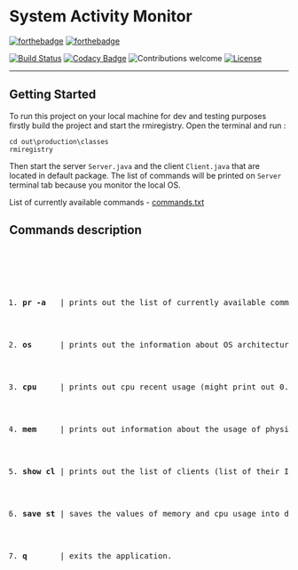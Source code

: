 # System Activity Monitor

[![forthebadge](https://forthebadge.com/images/badges/made-with-java.svg)](https://forthebadge.com) 
[![forthebadge](https://forthebadge.com/images/badges/built-with-love.svg)](https://forthebadge.com)

[![Build Status](https://travis-ci.org/MasterOfTheU/system-activity-monitor.svg?branch=master)](https://travis-ci.org/MasterOfTheU/system-activity-monitor)
[![Codacy Badge](https://api.codacy.com/project/badge/Grade/365bc637d4ae4e008414b3d3c888a424)](https://www.codacy.com/app/MasterOfTheU/system-activity-monitor?utm_source=github.com&amp;utm_medium=referral&amp;utm_content=MasterOfTheU/system-activity-monitor&amp;utm_campaign=Badge_Grade)
![Contributions welcome](https://img.shields.io/badge/contributions-welcome-orange.svg)
[![License](https://img.shields.io/badge/license-MIT-blue.svg)](https://opensource.org/licenses/MIT)

<hr>

## Getting Started

To run this project on your local machine for dev and testing purposes firstly build the project and start the rmiregistry. Open the terminal and run :
```
cd out\production\classes
rmiregistry
```
Then start the server ```Server.java``` and the client ```Client.java``` that are located in default package.
The list of commands will be printed on ```Server``` terminal tab because you monitor the local OS.

List of currently available commands - [commands.txt](src/main/resources/commands.txt) 

## Commands description
  <pre>  
  <ol>
    <li><p><strong>pr -a</strong>   | prints out the list of currently available commands.</p></li> 
    <li><p><strong>os</strong>      | prints out the information about OS architecture.</p></li> 
    <li><p><strong>cpu</strong>     | prints out cpu recent usage (might print out 0.0% when is first being invoked).</p></li> 
    <li><p><strong>mem</strong>     | prints out information about the usage of physical and virtual memory.</p></li> 
    <li><p><strong>show cl</strong> | prints out the list of clients (list of their IP addresses) within network per month.</p></li> 
    <li><p><strong>save st</strong> | saves the values of memory and cpu usage into database for all clients per month.</p></li> 
    <li><p><strong>q</strong>       | exits the application.</p></li> 
  </ol>  
</pre>